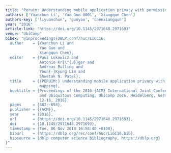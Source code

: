 ```yaml
---
title: "Peruim: Understanding mobile application privacy with permission-ui mapping"
authors: ['Yuanchun Li', 'Yao Guo 0001', 'Xiangqun Chen']
authors-key: ['liyuanchun', 'guoyao', 'chenxiangqun']
year: "2016"
article-link: "https://doi.org/10.1145/2971648.2971693"
venue: "UbiComp"
bibex: "@inproceedings{DBLP:conf/huc/LiGC16,
  author    = {Yuanchun Li and
               Yao Guo and
               Xiangqun Chen},
  editor    = {Paul Lukowicz and
               Antonio Kr{\"{u}}ger and
               Andreas Bulling and
               Youn{-}Kyung Lim and
               Shwetak N. Patel},
  title     = {{PERUIM:} understanding mobile application privacy with permission-UI
               mapping},
  booktitle = {Proceedings of the 2016 {ACM} International Joint Conference on Pervasive
               and Ubiquitous Computing, UbiComp 2016, Heidelberg, Germany, September
               12-16, 2016},
  pages     = {682--693},
  publisher = {{ACM}},
  year      = {2016},
  url       = {https://doi.org/10.1145/2971648.2971693},
  doi       = {10.1145/2971648.2971693},
  timestamp = {Tue, 06 Nov 2018 16:58:40 +0100},
  biburl    = {https://dblp.org/rec/conf/huc/LiGC16.bib},
  bibsource = {dblp computer science bibliography, https://dblp.org}
}"
---
```

